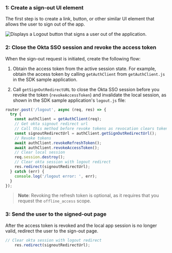 ### 1: Create a sign-out UI element

The first step is to create a link, button, or other similar UI element that allows the user to sign out of the app.

<div class="common-image-format">

![Displays a Logout button that signs a user out of the application.](/img/oie-embedded-sdk/oie-embedded-sdk-use-case-simple-sign-out-link-nodejs.png)

</div>

### 2: Close the Okta SSO session and revoke the access token

When the sign-out request is initiated, create the following flow:

1. Obtain the access token from the active session state. For example, obtain the access token by calling `getAuthClient` from `getAuthClient.js` in the SDK sample application.

1. Call `getSignOutRedirectURL` to close the Okta SSO session before you revoke the token (`revokeAccessToken`) and invalidate the local session, as shown in the SDK sample application's `logout.js` file:

```JavaScript
router.post('/logout', async (req, res) => {
  try {
    const authClient = getAuthClient(req);
    // Get okta signout redirect url
    // Call this method before revoke tokens as revocation clears tokens in storage
    const signoutRedirectUrl = authClient.getSignOutRedirectUrl();
    // Revoke tokens
    await authClient.revokeRefreshToken();
    await authClient.revokeAccessToken();
    // Clear local session
    req.session.destroy();
    // Clear okta session with logout redirect
    res.redirect(signoutRedirectUrl);
  } catch (err) {
    console.log('/logout error: ', err);
  }
});
```

>**Note**: Revoking the refresh token is optional, as it requires that you request the `offline_access` scope.

### 3: Send the user to the signed-out page

After the access token is revoked and the local app session is no longer valid, redirect the user to the sign-out page.

```JavaScript
// Clear okta session with logout redirect
    res.redirect(signoutRedirectUrl);
```
